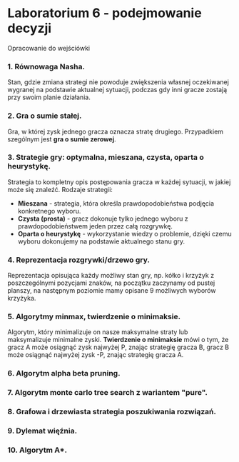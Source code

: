 # Laboratorium 6 - podejmowanie decyzji
Opracowanie do wejściówki

### 1. Równowaga Nasha.
  Stan, gdzie zmiana strategi nie powoduje zwiększenia własnej oczekiwanej wygranej na podstawie aktualnej sytuacji, podczas gdy inni gracze zostają przy swoim planie działania.

### 2. Gra o sumie stałej.
  Gra, w której zysk jednego gracza oznacza stratę drugiego. Przypadkiem szególnym jest **gra o sumie zerowej**.

### 3. Strategie gry: optymalna, mieszana, czysta, oparta o heurystykę.
  Strategia to kompletny opis postępowania gracza w każdej sytuacji, w jakiej może się znaleźć.
  Rodzaje strategii:
  - **Mieszana** - strategia, która określa prawdopodobieństwa podjęcia konkretnego wyboru.
  - **Czysta (prosta)** - gracz dokonuje tylko jednego wyboru z prawdopodobieństwem jeden przez całą rozgrywkę.
  - **Oparta o heurystykę** - wykorzystanie wiedzy o problemie, dzięki czemu wyboru dokonujemy na podstawie aktualnego stanu gry.

### 4. Reprezentacja rozgrywki/drzewo gry.
  Reprezentacja opisująca każdy możliwy stan gry, np. kółko i krzyżyk z poszczególnymi pozycjami znaków, na początku zaczynamy od pustej planszy, na następnym poziomie mamy opisane 9 możliwych wyborów krzyżyka.

### 5. Algorytmy minmax, twierdzenie o minimaksie.
  Algorytm, który minimalizuje on nasze maksymalne straty lub maksymalizuje minimalne zyski.
  **Twierdzenie o minimaksie** mówi o tym, że gracz A może osiągnąć zysk najwyżej P, znając strategię gracza B, gracz B może osiągnąć najwyżej zysk -P, znając strategię gracza A.

### 6. Algorytm alpha beta pruning.


### 7. Algorytm monte carlo tree search z wariantem "pure".


### 8. Grafowa i drzewiasta strategia poszukiwania rozwiązań.


### 9. Dylemat więźnia.


### 10. Algorytm A*.
